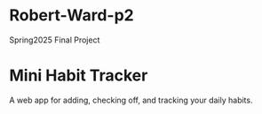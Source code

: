 # Robert-Ward-p2
Spring2025 Final Project

# Mini Habit Tracker
A web app for adding, checking off, and tracking your daily habits.
